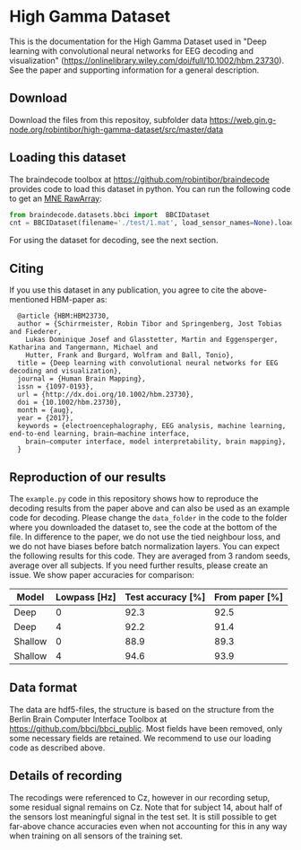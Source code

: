 # High Gamma Dataset

This is the documentation for the High Gamma Dataset used in "Deep learning with convolutional neural networks for EEG decoding and visualization"
 (https://onlinelibrary.wiley.com/doi/full/10.1002/hbm.23730).
See the paper and supporting information for a general description.

## Download
Download the files from this repositoy, subfolder data
https://web.gin.g-node.org/robintibor/high-gamma-dataset/src/master/data
 


## Loading this dataset

The braindecode toolbox at https://github.com/robintibor/braindecode provides code to load this dataset in python.
You can run the following code to get an [MNE RawArray](https://mne-tools.github.io/stable/generated/mne.io.RawArray.html):

```python
from braindecode.datasets.bbci import  BBCIDataset
cnt = BBCIDataset(filename='./test/1.mat', load_sensor_names=None).load()
```
For using the dataset for decoding, see the next section.

## Citing
If you use this dataset in any publication, you agree to cite the above-mentioned HBM-paper as:

```
  @article {HBM:HBM23730,
  author = {Schirrmeister, Robin Tibor and Springenberg, Jost Tobias and Fiederer,
    Lukas Dominique Josef and Glasstetter, Martin and Eggensperger, Katharina and Tangermann, Michael and
    Hutter, Frank and Burgard, Wolfram and Ball, Tonio},
  title = {Deep learning with convolutional neural networks for EEG decoding and visualization},
  journal = {Human Brain Mapping},
  issn = {1097-0193},
  url = {http://dx.doi.org/10.1002/hbm.23730},
  doi = {10.1002/hbm.23730},
  month = {aug},
  year = {2017},
  keywords = {electroencephalography, EEG analysis, machine learning, end-to-end learning, brain–machine interface, 
    brain–computer interface, model interpretability, brain mapping},
  }
```

## Reproduction of our results
The `example.py` code in this repository shows how to reproduce the decoding results from the paper above and can also be used as an example code for decoding.
Please change the `data_folder` in the code to the folder where you downloaded the dataset to, see the code at the bottom of the file.
In difference to the paper, we do not use the tied neighbour loss, and we do not have biases before batch normalization layers.
You can expect the following results for this code.
They are averaged from 3 random seeds, average over all subjects.
If you need further results, please create an issue.
We show paper accuracies for comparison:

|Model|Lowpass [Hz]|Test accuracy [%]|From paper [%]|
|---|---|---|---|
|Deep|0|92.3|92.5|
|Deep|4|92.2|91.4|
|Shallow|0|88.9|89.3|
|Shallow|4|94.6|93.9|


## Data format
The data are hdf5-files, the structure is based on the structure from the Berlin Brain Computer Interface Toolbox at https://github.com/bbci/bbci_public.
Most fields have been removed, only some necessary fields are retained. We recommend to use our loading code as described above.

## Details of recording

The recodings were referenced to Cz, however in our recording setup, some residual signal remains on Cz.
Note that for subject 14, about half of the sensors lost meaningful signal in the test set.
It is still possible to get far-above chance accuracies even when not accounting for this in any way when training on all sensors of the training set.
